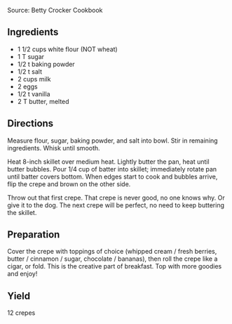 Source: Betty Crocker Cookbook

## Ingredients

* 1 1/2 cups white flour (NOT wheat)
* 1 T sugar
* 1/2 t baking powder
* 1/2 t salt
* 2 cups milk
* 2 eggs
* 1/2 t vanilla
* 2 T butter, melted

## Directions

Measure flour, sugar, baking powder, and salt into bowl. Stir in remaining ingredients. Whisk until smooth.

Heat 8-inch skillet over medium heat. Lightly butter the pan, heat until butter bubbles. Pour 1/4 cup of batter into skillet; immediately rotate pan until batter covers bottom. When edges start to cook and bubbles arrive, flip the crepe and brown on the other side.

Throw out that first crepe. That crepe is never good, no one knows why. Or give it to the dog. The next crepe will be perfect, no need to keep buttering the skillet.

## Preparation

Cover the crepe with toppings of choice (whipped cream / fresh berries, butter / cinnamon / sugar, chocolate / bananas), then roll the crepe like a cigar, or fold. This is the creative part of breakfast. Top with more goodies and enjoy!

## Yield 

12 crepes
